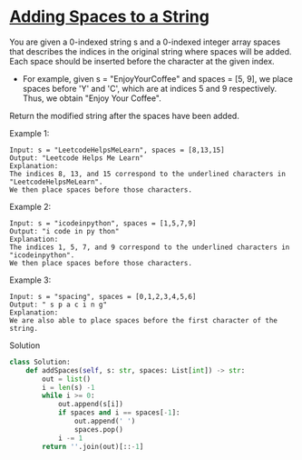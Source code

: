 # [Adding Spaces to a String](https://leetcode.com/problems/adding-spaces-to-a-string/description/)

You are given a 0-indexed string s and a 0-indexed integer array spaces that describes the indices in the original 
string where spaces will be added. Each space should be inserted before the character at the given index.

- For example, given s = "EnjoyYourCoffee" and spaces = [5, 9], we place spaces before 'Y' and 'C', which are at indices 
5 and 9 respectively. Thus, we obtain "Enjoy Your Coffee".

Return the modified string after the spaces have been added.

Example 1:
```
Input: s = "LeetcodeHelpsMeLearn", spaces = [8,13,15]
Output: "Leetcode Helps Me Learn"
Explanation: 
The indices 8, 13, and 15 correspond to the underlined characters in "LeetcodeHelpsMeLearn".
We then place spaces before those characters.
```
Example 2:
```
Input: s = "icodeinpython", spaces = [1,5,7,9]
Output: "i code in py thon"
Explanation:
The indices 1, 5, 7, and 9 correspond to the underlined characters in "icodeinpython".
We then place spaces before those characters.
```
Example 3:
```
Input: s = "spacing", spaces = [0,1,2,3,4,5,6]
Output: " s p a c i n g"
Explanation:
We are also able to place spaces before the first character of the string.
```
Solution
```python
class Solution:
    def addSpaces(self, s: str, spaces: List[int]) -> str:
        out = list()
        i = len(s) -1
        while i >= 0:
            out.append(s[i])
            if spaces and i == spaces[-1]:
                out.append(' ')
                spaces.pop()
            i -= 1
        return ''.join(out)[::-1]
```
